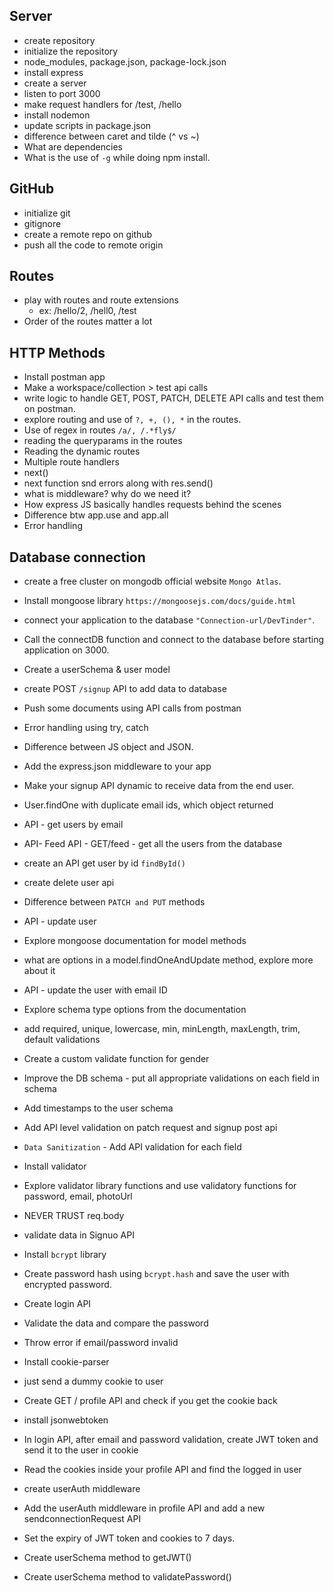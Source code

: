## Server
- create repository
- initialize the repository
- node_modules, package.json, package-lock.json
- install express
- create a server
- listen to port 3000
- make request handlers for /test, /hello
- install nodemon
- update scripts in package.json
- difference between caret and tilde (^ vs ~)
- What are dependencies
- What is the use of `-g` while doing npm install.
## GitHub
- initialize git
- gitignore
- create a remote repo on github
- push all the code to remote origin
## Routes
- play with routes and route extensions
    - ex: /hello/2, /hell0, /test
- Order of the routes matter a lot
## HTTP Methods
- Install postman app
- Make a workspace/collection > test api calls
- write logic to handle GET, POST, PATCH, DELETE API calls and test them on postman.
- explore routing and use of `?, +, (), *` in the routes.
- Use of regex in routes `/a/, /.*fly$/`
- reading the queryparams in the routes
- Reading the dynamic routes
- Multiple route handlers
- next()
- next function snd errors along with res.send()
- what is middleware? why do we need it?
- How express JS basically handles requests behind the scenes
- Difference btw app.use and app.all
- Error handling

## Database connection
- create a free cluster on mongodb official website `Mongo Atlas`.
- Install mongoose library `https://mongoosejs.com/docs/guide.html`
- connect your application to the database `"Connection-url/DevTinder"`.
- Call the connectDB function and connect to the database before starting application on 3000.
- Create a userSchema & user model
- create POST `/signup` API to add data to database
- Push some documents using API calls from postman
- Error handling using try, catch

- Difference between JS object and JSON.
- Add the express.json middleware to your app
- Make your signup API dynamic to receive data from the end user.
- User.findOne with duplicate email ids, which object returned
- API - get users by email
- API- Feed API - GET/feed - get all the users from the database
- create an API get user by id `findById()`
- create delete user api
- Difference between `PATCH and PUT` methods
- API - update user
- Explore mongoose documentation for model methods
- what are options in a model.findOneAndUpdate method, explore more about it
- API - update the user with email ID

- Explore schema type options from the documentation
- add required, unique, lowercase, min, minLength, maxLength, trim, default validations
- Create a custom validate function for gender
- Improve the DB schema - put all appropriate validations on each field in schema
- Add timestamps to the user schema
- Add API level validation on patch request and signup post api
- `Data Sanitization` - Add API validation for each field

- Install validator
- Explore validator library functions and use validatory functions for password, email, photoUrl
- NEVER TRUST req.body

- validate data in Signuo API
- Install `bcrypt` library
- Create password hash using `bcrypt.hash` and save the user with encrypted password.
- Create login API
- Validate the data and compare the password
- Throw error if email/password invalid

- Install cookie-parser
- just send a dummy cookie to user
- Create GET / profile API and check if you get the cookie back
- install jsonwebtoken
- In login API, after email and password validation, create JWT token and send it to the user in cookie
- Read the cookies inside your profile API and find the logged in user

- create userAuth middleware
- Add the userAuth middleware in profile API and add a new sendconnectionRequest API
- Set the expiry of JWT token and cookies to 7 days.
- Create userSchema method to getJWT()
- Create userSchema method to validatePassword()